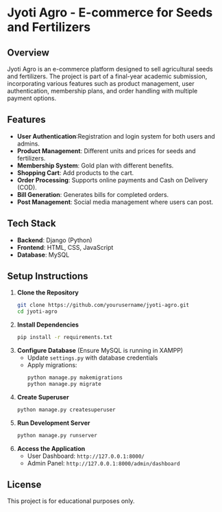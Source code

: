 # Jyoti Agro - E-commerce for Seeds and Fertilizers

## Overview
Jyoti Agro is an e-commerce platform designed to sell agricultural seeds and fertilizers. The project is part of a final-year academic submission, incorporating various features such as product management, user authentication, membership plans, and order handling with multiple payment options.

## Features
- **User Authentication**:Registration and login system for both users and admins.
- **Product Management**: Different units and prices for seeds and fertilizers.
- **Membership System**: Gold plan with different benefits.
- **Shopping Cart**: Add products to the cart.
- **Order Processing**: Supports online payments and Cash on Delivery (COD).
- **Bill Generation**: Generates bills for completed orders.
- **Post Management**: Social media management where users can post.

## Tech Stack
- **Backend**: Django (Python)
- **Frontend**: HTML, CSS, JavaScript
- **Database**: MySQL 


## Setup Instructions
1. **Clone the Repository**
   ```bash
   git clone https://github.com/yourusername/jyoti-agro.git
   cd jyoti-agro
   ```
2. **Install Dependencies**
   ```bash
   pip install -r requirements.txt
   ```
3. **Configure Database** (Ensure MySQL is running in XAMPP)
   - Update `settings.py` with database credentials
   - Apply migrations:
     ```bash
     python manage.py makemigrations
     python manage.py migrate
     ```
4. **Create Superuser**
   ```bash
   python manage.py createsuperuser
   ```
5. **Run Development Server**
   ```bash
   python manage.py runserver
   ```
6. **Access the Application**
   - User Dashboard: `http://127.0.0.1:8000/`
   - Admin Panel: `http://127.0.0.1:8000/admin/dashboard`

## License
This project is for educational purposes only.



